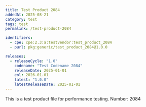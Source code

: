 ```yaml
---
title: Test Product 2084
addedAt: 2025-08-21
category: test
tags: test
permalink: /test-product-2084

identifiers:
  - cpe: cpe:2.3:a:testvendor:test_product_2084
  - purl: pkg:generic/test_product_2084@1.0.0

releases:
  - releaseCycle: "1.0"
    codename: "Test Codename 2084"
    releaseDate: 2025-01-01
    eol: 2026-01-01
    latest: "1.0.0"
    latestReleaseDate: 2025-01-01
---
```


This is a test product file for performance testing. Number: 2084
